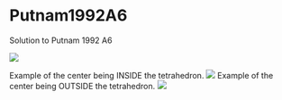 # Putnam1992A6
Solution to Putnam 1992 A6

![](input.gif)

Example of the center being INSIDE the tetrahedron.
![](inside.gif)
Example of the center being OUTSIDE the tetrahedron.
![](outside.gif)
